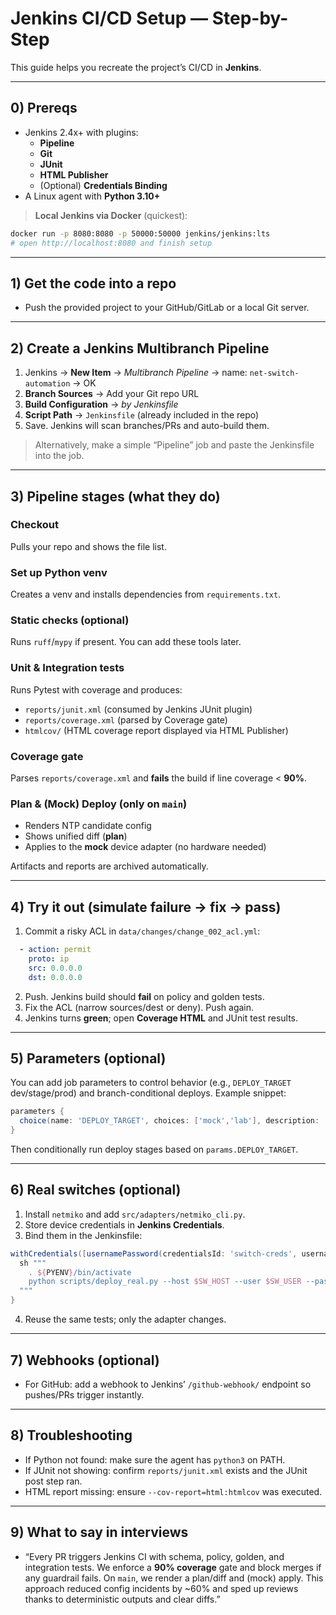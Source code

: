 # Jenkins CI/CD Setup — Step-by-Step

This guide helps you recreate the project’s CI/CD in **Jenkins**.

---

## 0) Prereqs

- Jenkins 2.4x+ with plugins:
  - **Pipeline**
  - **Git**
  - **JUnit**
  - **HTML Publisher**
  - (Optional) **Credentials Binding**
- A Linux agent with **Python 3.10+**

> **Local Jenkins via Docker** (quickest):
```bash
docker run -p 8080:8080 -p 50000:50000 jenkins/jenkins:lts
# open http://localhost:8080 and finish setup
```

---

## 1) Get the code into a repo

- Push the provided project to your GitHub/GitLab or a local Git server.

---

## 2) Create a Jenkins Multibranch Pipeline

1. Jenkins → **New Item** → *Multibranch Pipeline* → name: `net-switch-automation` → OK
2. **Branch Sources** → Add your Git repo URL
3. **Build Configuration** → *by Jenkinsfile*
4. **Script Path** → `Jenkinsfile` (already included in the repo)
5. Save. Jenkins will scan branches/PRs and auto-build them.

> Alternatively, make a simple “Pipeline” job and paste the Jenkinsfile into the job.

---

## 3) Pipeline stages (what they do)

### Checkout
Pulls your repo and shows the file list.

### Set up Python venv
Creates a venv and installs dependencies from `requirements.txt`.

### Static checks (optional)
Runs `ruff`/`mypy` if present. You can add these tools later.

### Unit & Integration tests
Runs Pytest with coverage and produces:
- `reports/junit.xml` (consumed by Jenkins JUnit plugin)
- `reports/coverage.xml` (parsed by Coverage gate)
- `htmlcov/` (HTML coverage report displayed via HTML Publisher)

### Coverage gate
Parses `reports/coverage.xml` and **fails** the build if line coverage < **90%**.

### Plan & (Mock) Deploy (only on `main`)
- Renders NTP candidate config
- Shows unified diff (**plan**)
- Applies to the **mock** device adapter (no hardware needed)

Artifacts and reports are archived automatically.

---

## 4) Try it out (simulate failure → fix → pass)

1. Commit a risky ACL in `data/changes/change_002_acl.yml`:
```yaml
  - action: permit
    proto: ip
    src: 0.0.0.0
    dst: 0.0.0.0
```
2. Push. Jenkins build should **fail** on policy and golden tests.
3. Fix the ACL (narrow sources/dest or deny). Push again.
4. Jenkins turns **green**; open **Coverage HTML** and JUnit test results.

---

## 5) Parameters (optional)

You can add job parameters to control behavior (e.g., `DEPLOY_TARGET` dev/stage/prod) and branch-conditional deploys. Example snippet:

```groovy
parameters {
  choice(name: 'DEPLOY_TARGET', choices: ['mock','lab'], description: 'Where to deploy after tests')
}
```

Then conditionally run deploy stages based on `params.DEPLOY_TARGET`.

---

## 6) Real switches (optional)

1. Install `netmiko` and add `src/adapters/netmiko_cli.py`.
2. Store device credentials in **Jenkins Credentials**.
3. Bind them in the Jenkinsfile:
```groovy
withCredentials([usernamePassword(credentialsId: 'switch-creds', usernameVariable: 'SW_USER', passwordVariable: 'SW_PASS')]) {
  sh """
    . ${PYENV}/bin/activate
    python scripts/deploy_real.py --host $SW_HOST --user $SW_USER --pass $SW_PASS
  """
}
```
4. Reuse the same tests; only the adapter changes.

---

## 7) Webhooks (optional)

- For GitHub: add a webhook to Jenkins’ `/github-webhook/` endpoint so pushes/PRs trigger instantly.

---

## 8) Troubleshooting

- If Python not found: make sure the agent has `python3` on PATH.
- If JUnit not showing: confirm `reports/junit.xml` exists and the JUnit post step ran.
- HTML report missing: ensure `--cov-report=html:htmlcov` was executed.

---

## 9) What to say in interviews

- “Every PR triggers Jenkins CI with schema, policy, golden, and integration tests. We enforce a **90% coverage** gate and block merges if any guardrail fails. On `main`, we render a plan/diff and (mock) apply. This approach reduced config incidents by ~60% and sped up reviews thanks to deterministic outputs and clear diffs.”
